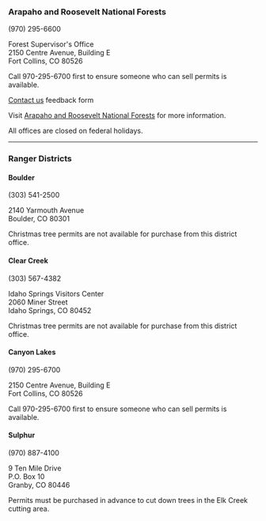 
### Arapaho and Roosevelt National Forests

(970) 295-6600  

Forest Supervisor's Office  
2150 Centre Avenue, Building E  
Fort Collins, CO 80526

Call 970-295-6700 first to ensure someone who can sell permits is available.

[Contact us](https://www.fs.usda.gov/contactus/arp/about-forest/contactus/) feedback form

Visit [Arapaho and Roosevelt National Forests](https://www.fs.usda.gov/main/arp) for more information.

All offices are closed on federal holidays.

* * *

### Ranger Districts

#### Boulder

(303) 541-2500  

2140 Yarmouth Avenue  
Boulder, CO 80301  

Christmas tree permits are not available for purchase from this district office.


#### Clear Creek

(303) 567-4382  

Idaho Springs Visitors Center  
2060 Miner Street  
Idaho Springs, CO 80452  

Christmas tree permits are not available for purchase from this district office.


#### Canyon Lakes

(970) 295-6700  

2150 Centre Avenue, Building E  
Fort Collins, CO 80526  

Call 970-295-6700 first to ensure someone who can sell permits is available.


#### Sulphur

(970) 887-4100  

9 Ten Mile Drive  
P.O. Box 10  
Granby, CO 80446  

Permits must be purchased in advance to cut down trees in the Elk Creek cutting area.
